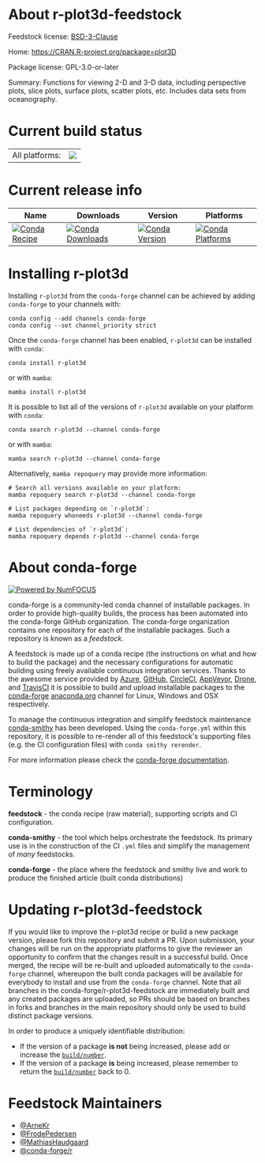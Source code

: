 About r-plot3d-feedstock
========================

Feedstock license: [BSD-3-Clause](https://github.com/conda-forge/r-plot3d-feedstock/blob/main/LICENSE.txt)

Home: https://CRAN.R-project.org/package=plot3D

Package license: GPL-3.0-or-later

Summary: Functions for viewing 2-D and 3-D data, including perspective plots, slice plots, surface plots, scatter plots, etc. Includes data sets from oceanography.

Current build status
====================


<table><tr><td>All platforms:</td>
    <td>
      <a href="https://dev.azure.com/conda-forge/feedstock-builds/_build/latest?definitionId=3434&branchName=main">
        <img src="https://dev.azure.com/conda-forge/feedstock-builds/_apis/build/status/r-plot3d-feedstock?branchName=main">
      </a>
    </td>
  </tr>
</table>

Current release info
====================

| Name | Downloads | Version | Platforms |
| --- | --- | --- | --- |
| [![Conda Recipe](https://img.shields.io/badge/recipe-r--plot3d-green.svg)](https://anaconda.org/conda-forge/r-plot3d) | [![Conda Downloads](https://img.shields.io/conda/dn/conda-forge/r-plot3d.svg)](https://anaconda.org/conda-forge/r-plot3d) | [![Conda Version](https://img.shields.io/conda/vn/conda-forge/r-plot3d.svg)](https://anaconda.org/conda-forge/r-plot3d) | [![Conda Platforms](https://img.shields.io/conda/pn/conda-forge/r-plot3d.svg)](https://anaconda.org/conda-forge/r-plot3d) |

Installing r-plot3d
===================

Installing `r-plot3d` from the `conda-forge` channel can be achieved by adding `conda-forge` to your channels with:

```
conda config --add channels conda-forge
conda config --set channel_priority strict
```

Once the `conda-forge` channel has been enabled, `r-plot3d` can be installed with `conda`:

```
conda install r-plot3d
```

or with `mamba`:

```
mamba install r-plot3d
```

It is possible to list all of the versions of `r-plot3d` available on your platform with `conda`:

```
conda search r-plot3d --channel conda-forge
```

or with `mamba`:

```
mamba search r-plot3d --channel conda-forge
```

Alternatively, `mamba repoquery` may provide more information:

```
# Search all versions available on your platform:
mamba repoquery search r-plot3d --channel conda-forge

# List packages depending on `r-plot3d`:
mamba repoquery whoneeds r-plot3d --channel conda-forge

# List dependencies of `r-plot3d`:
mamba repoquery depends r-plot3d --channel conda-forge
```


About conda-forge
=================

[![Powered by
NumFOCUS](https://img.shields.io/badge/powered%20by-NumFOCUS-orange.svg?style=flat&colorA=E1523D&colorB=007D8A)](https://numfocus.org)

conda-forge is a community-led conda channel of installable packages.
In order to provide high-quality builds, the process has been automated into the
conda-forge GitHub organization. The conda-forge organization contains one repository
for each of the installable packages. Such a repository is known as a *feedstock*.

A feedstock is made up of a conda recipe (the instructions on what and how to build
the package) and the necessary configurations for automatic building using freely
available continuous integration services. Thanks to the awesome service provided by
[Azure](https://azure.microsoft.com/en-us/services/devops/), [GitHub](https://github.com/),
[CircleCI](https://circleci.com/), [AppVeyor](https://www.appveyor.com/),
[Drone](https://cloud.drone.io/welcome), and [TravisCI](https://travis-ci.com/)
it is possible to build and upload installable packages to the
[conda-forge](https://anaconda.org/conda-forge) [anaconda.org](https://anaconda.org/)
channel for Linux, Windows and OSX respectively.

To manage the continuous integration and simplify feedstock maintenance
[conda-smithy](https://github.com/conda-forge/conda-smithy) has been developed.
Using the ``conda-forge.yml`` within this repository, it is possible to re-render all of
this feedstock's supporting files (e.g. the CI configuration files) with ``conda smithy rerender``.

For more information please check the [conda-forge documentation](https://conda-forge.org/docs/).

Terminology
===========

**feedstock** - the conda recipe (raw material), supporting scripts and CI configuration.

**conda-smithy** - the tool which helps orchestrate the feedstock.
                   Its primary use is in the construction of the CI ``.yml`` files
                   and simplify the management of *many* feedstocks.

**conda-forge** - the place where the feedstock and smithy live and work to
                  produce the finished article (built conda distributions)


Updating r-plot3d-feedstock
===========================

If you would like to improve the r-plot3d recipe or build a new
package version, please fork this repository and submit a PR. Upon submission,
your changes will be run on the appropriate platforms to give the reviewer an
opportunity to confirm that the changes result in a successful build. Once
merged, the recipe will be re-built and uploaded automatically to the
`conda-forge` channel, whereupon the built conda packages will be available for
everybody to install and use from the `conda-forge` channel.
Note that all branches in the conda-forge/r-plot3d-feedstock are
immediately built and any created packages are uploaded, so PRs should be based
on branches in forks and branches in the main repository should only be used to
build distinct package versions.

In order to produce a uniquely identifiable distribution:
 * If the version of a package **is not** being increased, please add or increase
   the [``build/number``](https://docs.conda.io/projects/conda-build/en/latest/resources/define-metadata.html#build-number-and-string).
 * If the version of a package **is** being increased, please remember to return
   the [``build/number``](https://docs.conda.io/projects/conda-build/en/latest/resources/define-metadata.html#build-number-and-string)
   back to 0.

Feedstock Maintainers
=====================

* [@ArneKr](https://github.com/ArneKr/)
* [@FrodePedersen](https://github.com/FrodePedersen/)
* [@MathiasHaudgaard](https://github.com/MathiasHaudgaard/)
* [@conda-forge/r](https://github.com/orgs/conda-forge/teams/r/)

